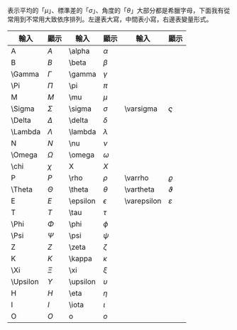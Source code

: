 表示平均的「$\mu$」、標準差的「$\sigma$」、角度的「$\theta$」大部分都是希臘字母，下面我有從常用到不常用大致依序排列。左邊表大寫，中間表小寫，右邊表變量形式。

| 輸入       | 顯示         | 輸入       | 顯示         | 輸入          | 顯示            |
| -------- | ---------- | -------- | ---------- | ----------- | ------------- |
| A        | $A$        | \alpha   | $\alpha$   |             |               |
| B        | $B$        | \beta    | $\beta$    |             |               |
| \Gamma   | $\Gamma$   | \gamma   | $\gamma$   |             |               |
| \Pi      | $\Pi$      | \pi      | $\pi$      |             |               |
| M        | $M$        | \mu      | $\mu$      |             |               |
| \Sigma   | $\Sigma$   | \sigma   | $\sigma$   | \varsigma   | $\varsigma$   |
| \Delta   | $\Delta$   | \delta   | $\delta$   |             |               |
| \Lambda  | $\Lambda$  | \lambda  | $\lambda$  |             |               |
| N        | $N$        | \nu      | $\nu$      |             |               |
| \Omega   | $\Omega$   | \omega   | $\omega$   |             |               |
| \chi     | $\chi$     | X        | $X$        |             |               |
| P        | $P$        | \rho     | $\rho$     | \varrho     | $\varrho$     |
| \Theta   | $\Theta$   | \theta   | $\theta$   | \vartheta   | $\vartheta$   |
| E        | $E$        | \epsilon | $\epsilon$ | \varepsilon | $\varepsilon$ |
| T        | $T$        | \tau     | $\tau$     |             |               |
| \Phi     | $\Phi$     | \phi     | $\phi$     |             |               |
| \Psi     | $\Psi$     | \psi     | $\psi$     |             |               |
| Z        | $Z$        | \zeta    | $\zeta$    |             |               |
| K        | $K$        | \kappa   | $\kappa$   |             |               |
| \Xi      | $\Xi$      | \xi      | $\xi$      |             |               |
| \Upsilon | $\Upsilon$ | \upsilon | $\upsilon$ |             |               |
| H        | $H$        | \eta     | $\eta$     |             |               |
| I        | $I$        | \iota    | $\iota$    |             |               |
| O        | $O$        | o        | $o$        |             |               |

